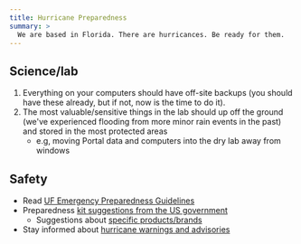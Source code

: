 ```yaml
---
title: Hurricane Preparedness
summary: >
  We are based in Florida. There are hurricances. Be ready for them.
---
```


## Science/lab

1. Everything on your computers should have off-site backups (you should have these already, but if not, now is the time to do it).
2. The most valuable/sensitive things in the lab should up off the ground (we've experienced flooding from more minor rain events in the past) and stored in the most protected areas 
    * e.g, moving Portal data and computers into the dry lab away from windows

## Safety

* Read [UF Emergency Preparedness Guidelines](https://emergency.ufl.edu/preparedness/)
* Preparedness [kit suggestions from the US government](https://www.ready.gov/build-a-kit)
    *  Suggestions about [specific products/brands](http://thesweethome.com/reviews/emergency-preparedness/) 
* Stay informed about [hurricane warnings and advisories](https://www.nhc.noaa.gov/)